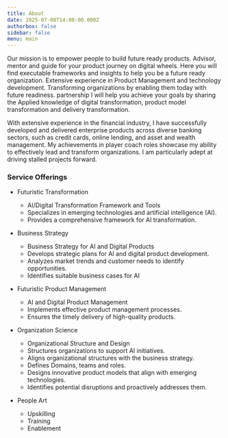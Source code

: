```yaml
---
title: About
date: 2025-07-08T14:00:00.000Z
authorbox: false
sidebar: false
menu: main
---
```



Our mission is to empower people to build future ready products. Advisor, mentor and guide for your product journey on digital wheels. Here you will find executable frameworks and insights to help you be a future ready organization.
Extensive experience in Product Management and technology development. Transforming organizations by enabling them today with future readiness. 
partnership 
I will help you achieve your goals by sharing the Applied knowledge of digital transformation, product model transformation and delivery transformation. 

With extensive experience in the financial industry, I have successfully developed and delivered enterprise products across diverse banking sectors, such as credit cards, online lending, and asset and wealth management. My achievements in player coach roles showcase my ability to effectively lead and transform
organizations. I am particularly adept at driving stalled projects forward.


### Service Offerings

+ Futuristic Transformation
  - AI/Digital Transformation Framework and Tools
  - Specializes in emerging technologies and artificial intelligence (AI).
  - Provides a comprehensive framework for AI transformation.

+ Business Strategy
  - Business Strategy for AI and Digital Products
  - Develops strategic plans for AI and digital product development.
  - Analyzes market trends and customer needs to identify opportunities.
  - Identifies suitable business cases for AI

+ Futuristic Product Management
  - AI and Digital Product Management
  - Implements effective product management processes.
  - Ensures the timely delivery of high-quality products.


+ Organization Science
  - Organizational Structure and Design
  - Structures organizations to support AI initiatives.
  - Aligns organizational structures with the business strategy.
  - Defines Domains, teams and roles.
  - Designs innovative product models that align with emerging technologies.
  - Identifies potential disruptions and proactively addresses them.

+ People Art
  - Upskilling 
  - Training
  - Enablement
